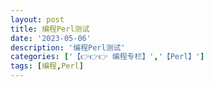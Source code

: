 ```yaml
---
layout: post
title: 编程Perl测试
date: '2023-05-06'
description: '编程Perl测试'
categories: ['【👉👉👉 编程专栏】','【Perl】']
tags: [编程,Perl]
---
```


